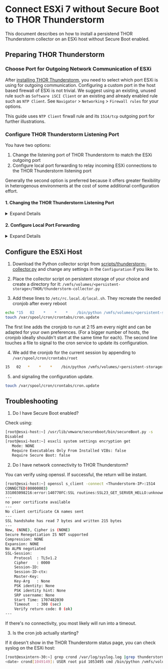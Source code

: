 # Connect ESXi 7 without Secure Boot to THOR Thunderstorm

This document describes on how to install a persistend THOR Thunderstorm collector on an ESXi host without Secure Boot enabled.

## Preparing THOR Thunderstorm


### Choose Port for Outgoing Network Communication of ESXi

After [installing THOR Thunderstorm](https://github.com/NextronSystems/nextron-helper-scripts/tree/master/thunderstorm), you need to select which port ESXi is using for outgoing communication. Configuring a custom port in the host based firewall of ESXi is not trivial. We suggest using an existing, unused rule such as `Software iSCI Client` or an existing and already enabled rule such as `NTP Client`. See `Navigator` > `Networking` > `Firewall rules` for your options.

This guide uses `NTP Client` firwall rule and its `1514/tcp` outgoing port for further illustrations.

### Configure THOR Thunderstorm Listening Port

You have two options:

1. Change the listening port of THOR Thunderstorm to match the ESXi outgoing port
2. Configure local port forwarding to relay incoming ESXi connections to the THOR Thunderstorm listening port

Generally the second option is preferred because it offers greater flexibility in heterogenous environments at the cost of some additional configuration effort.

#### 1. Changing the THOR Thunderstorm Listening Port

<details>
    <summary>Expand Details</summary>
   
If you choose this approach, change `server-port` in `/etc/thunderstorm/thunderstorm.yml` to your desired port (e.g. 1514).

To verify the change:

```sh
$ grep server-port /etc/thunderstorm/thunderstorm.yml
server-port: 1514
```

And restart the service:
```sh
$ systemctl restart thor-thunderstorm.service
```
</details>

#### 2. Configure Local Port Forwarding

<details>
    <summary>Expand Details</summary>
   
We are going to use the host based firewall for local port forwarding. On Debian one easy choice is `ufw` which can be installed using

```sh
$ sudo apt install ufw -y
```

Allow incoming communication for SSH and the THOR Thunderstorm listening ports:
```sh
sudo ufw allow proto tcp to any port 22   # SSH
sudo ufw allow proto tcp to any port 8080 # general purpose
sudo ufw allow proto tcp to any port 1514 # ESXi
```

Edit `/etc/ufw/before.rule` and insert at the very top (excluding comments, i.e. below the comments):
```sh
*nat
:PREROUTING ACCEPT [0:0]
-A PREROUTING -p tcp --dport 1514 -j REDIRECT --to-port 8080
COMMIT
```

Verify with:
```sh
$ sudo grep -vE "^$|^#" /etc/ufw/before.rules | head -4
*nat
:PREROUTING ACCEPT [0:0]
-A PREROUTING -p tcp --dport 1514 -j REDIRECT --to-port 8080
COMMIT
```

Now enable and start/reload the firewall:
```sh
sudo ufw enable
sudo ufw reload
```
</details>


## Configure the ESXi Host

1. Download the Python collector script from [scripts/thunderstorm-collector.py](../../scripts/thunderstorm-collector.py) and change any settings in the `Configuration` if you like to.

2. Place the collector script on persistent storage of your choice and create a directory for it: `/vmfs/volumes/<persistent-storage>/THOR/thunderstorm-collector.py`

3. Add these lines to `/etc/rc.local.d/local.sh`. They recreate the needed cronjob after every reboot
```sh
echo "15   02    *    *    *    /bin/python /vmfs/volumes/<persistent-storage>/THOR/thunderstorm-collector.py -s <THOR-Thunderstorm-IP/FQDN> -p 1514" >> /var/spool/cron/crontabs/root
touch /var/spool/cron/crontabs/cron.update
```
The first line adds the cronjob to run at 2:15 am every night and can be adapted for your own preferences. (For a bigger number of hosts, the cronjob ideally shouldn't start at the same time for each). The second line touches a file to signal to the cron service to update its configuration.

4. We add the cronjob for the current session by appending to `/var/spool/cron/crontabs/root`
```sh
15   02	  *    *    *    /bin/python /vmfs/volumes/<persistent-storage>/THOR/thunderstorm-collector.py -s <THOR-Thunderstorm-IP/FQDN> -p 1514
```
5. and signaling the configuration update.
```sh
touch /var/spool/cron/crontabs/cron.update
```



## Troubleshooting

1. Do I have Secure Boot enabled?

Check using:
```sh
[root@esxi-host:~] /usr/lib/vmware/secureboot/bin/secureBoot.py -s
Disabled
[root@esxi-host:~] esxcli system settings encryption get
   Mode: NONE
   Require Executables Only From Installed VIBs: false
   Require Secure Boot: false
```

2. Do I have network connectivity to THOR Thunderstorm?

You can verify using openssl. If successful, the return will be instant.
```sh
[root@esxi-host:~] openssl s_client -connect <Thunderstorm-IP>:1514
CONNECTED(00000003)
331003098216:error:140770FC:SSL routines:SSL23_GET_SERVER_HELLO:unknown protocol:s23_clnt.c:827:
---
no peer certificate available
---
No client certificate CA names sent
---
SSL handshake has read 7 bytes and written 215 bytes
---
New, (NONE), Cipher is (NONE)
Secure Renegotiation IS NOT supported
Compression: NONE
Expansion: NONE
No ALPN negotiated
SSL-Session:
    Protocol  : TLSv1.2
    Cipher    : 0000
    Session-ID:
    Session-ID-ctx:
    Master-Key:
    Key-Arg   : None
    PSK identity: None
    PSK identity hint: None
    SRP username: None
    Start Time: 1707482030
    Timeout   : 300 (sec)
    Verify return code: 0 (ok)
---
```
If there's no connectivity, you most likely will run into a timeout.

3. Is the cron job actually starting?

If it doesn't show in the THOR Thunderstorm status page, you can check syslog on the ESXi host:
```sh
[root@esxintern-30:~] grep crond /var/log/syslog.log |grep thunderstorm
<date> crond[1049149]: USER root pid 1053495 cmd /bin/python /vmfs/volumes/<persistent-storage>/THOR/thunderstorm-collector.py -s <THOR-Thunderstorm-IP/FQDN> -p 1514
```
